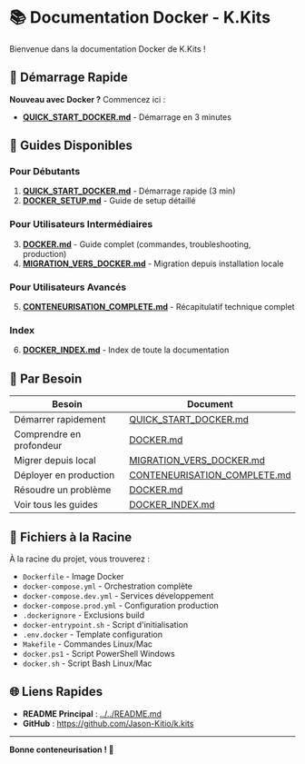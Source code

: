 # 📚 Documentation Docker - K.Kits

Bienvenue dans la documentation Docker de K.Kits !

## 🚀 Démarrage Rapide

**Nouveau avec Docker ?** Commencez ici :
- **[QUICK_START_DOCKER.md](QUICK_START_DOCKER.md)** - Démarrage en 3 minutes

## 📖 Guides Disponibles

### Pour Débutants
1. **[QUICK_START_DOCKER.md](QUICK_START_DOCKER.md)** - Démarrage rapide (3 min)
2. **[DOCKER_SETUP.md](DOCKER_SETUP.md)** - Guide de setup détaillé

### Pour Utilisateurs Intermédiaires
3. **[DOCKER.md](DOCKER.md)** - Guide complet (commandes, troubleshooting, production)
4. **[MIGRATION_VERS_DOCKER.md](MIGRATION_VERS_DOCKER.md)** - Migration depuis installation locale

### Pour Utilisateurs Avancés
5. **[CONTENEURISATION_COMPLETE.md](CONTENEURISATION_COMPLETE.md)** - Récapitulatif technique complet

### Index
6. **[DOCKER_INDEX.md](DOCKER_INDEX.md)** - Index de toute la documentation

## 🎯 Par Besoin

| Besoin | Document |
|--------|----------|
| Démarrer rapidement | [QUICK_START_DOCKER.md](QUICK_START_DOCKER.md) |
| Comprendre en profondeur | [DOCKER.md](DOCKER.md) |
| Migrer depuis local | [MIGRATION_VERS_DOCKER.md](MIGRATION_VERS_DOCKER.md) |
| Déployer en production | [CONTENEURISATION_COMPLETE.md](CONTENEURISATION_COMPLETE.md) |
| Résoudre un problème | [DOCKER.md](DOCKER.md#dépannage) |
| Voir tous les guides | [DOCKER_INDEX.md](DOCKER_INDEX.md) |

## 📁 Fichiers à la Racine

À la racine du projet, vous trouverez :
- `Dockerfile` - Image Docker
- `docker-compose.yml` - Orchestration complète
- `docker-compose.dev.yml` - Services développement
- `docker-compose.prod.yml` - Configuration production
- `.dockerignore` - Exclusions build
- `docker-entrypoint.sh` - Script d'initialisation
- `.env.docker` - Template configuration
- `Makefile` - Commandes Linux/Mac
- `docker.ps1` - Script PowerShell Windows
- `docker.sh` - Script Bash Linux/Mac

## 🌐 Liens Rapides

- **README Principal** : [../../README.md](../../README.md)
- **GitHub** : https://github.com/Jason-Kitio/k.kits

---

**Bonne conteneurisation ! 🐳**
